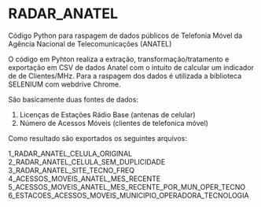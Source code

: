# RADAR_ANATEL
Código Python para raspagem de dados públicos de Telefonia Móvel da Agência Nacional de Telecomunicações (ANATEL)

O código em Pyhton realiza a extração, transformação/tratamento e exportação em CSV de dados Anatel com o intuito de calcular um indicador de
de Clientes/MHz. Para a raspagem dos dados é utilizada a biblioteca SELENIUM com webdrive Chrome.

São basicamente duas fontes de dados:

1) Licenças de Estações Rádio Base (antenas de celular)
2) Número de Acessos Móveis (clientes de telefonica móvel)

Como resultado são exportados os seguintes arquivos:

  1_RADAR_ANATEL_CELULA_ORIGINAL
  2_RADAR_ANATEL_CELULA_SEM_DUPLICIDADE
  3_RADAR_ANATEL_SITE_TECNO_FREQ
  4_ACESSOS_MOVEIS_ANATEL_MES_RECENTE
  5_ACESSOS_MOVEIS_ANATEL_MES_RECENTE_POR_MUN_OPER_TECNO
  6_ESTACOES_ACESSOS_MOVEIS_MUNICIPIO_OPERADORA_TECNOLOGIA
